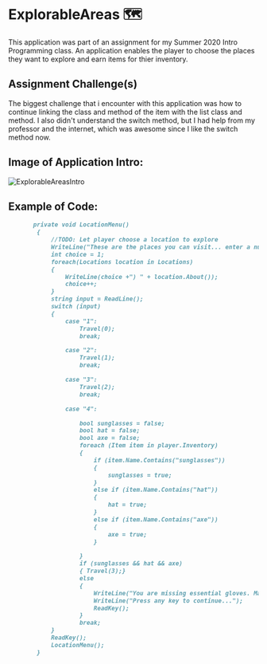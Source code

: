 # ExplorableAreas :world_map:
This application was part of an assignment for my Summer 2020 Intro Programming class. An application enables the player to choose the places they want to explore and earn items for thier inventory.

## Assignment Challenge(s)
The biggest challenge that i encounter with this application was how to continue linking the class and method of the item with the list class and method. I also didn't understand the switch method, but I had help from my professor and the internet, which was awesome since I like the switch method now.

## Image of Application Intro:

![ExplorableAreasIntro](https://user-images.githubusercontent.com/67672827/88250299-beeda100-cc6c-11ea-86c6-9dc736db31b7.png)


## Example of Code:

```markdown
       private void LocationMenu() 
        {
            //TODO: Let player choose a location to explore
            WriteLine("These are the places you can visit... enter a number to travel:");
            int choice = 1;
            foreach(Locations location in Locations) 
            {
                WriteLine(choice +") " + location.About());
                choice++; 
            }
            string input = ReadLine();
            switch (input) 
            {
                case "1":
                    Travel(0);
                    break;

                case "2":
                    Travel(1);
                    break;

                case "3":
                    Travel(2);
                    break;

                case "4":

                    bool sunglasses = false;
                    bool hat = false;
                    bool axe = false;
                    foreach (Item item in player.Inventory)
                    {
                        if (item.Name.Contains("sunglasses"))
                        {
                            sunglasses = true;
                        }
                        else if (item.Name.Contains("hat"))
                        {
                            hat = true;
                        }
                        else if (item.Name.Contains("axe"))
                        {
                            axe = true;
                        }

                    }
                    if (sunglasses && hat && axe)
                    { Travel(3);}
                    else
                    {
                        WriteLine("You are missing essential gloves. Make sure you have the sunglasses, hat, and axe.");
                        WriteLine("Press any key to continue...");
                        ReadKey();
                    }
                    break;
            }
            ReadKey();
            LocationMenu();
        }
```

